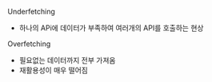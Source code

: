 
Underfetching
- 하나의 APi에 데이터가 부족하여 여러개의 API를 호출하는 현상

Overfetching
- 필요없는 데이터까지 전부 가져옴
- 재활용성이 매우 떨어짐


